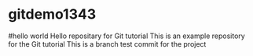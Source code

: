 # gitdemo1343
#hello world
Hello repositary for Git tutorial
This is an example repository for the Git tutorial 
This is a branch test commit for the project 
